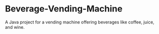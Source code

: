 # Beverage-Vending-Machine
A Java project for a vending machine offering beverages like coffee, juice, and wine.
